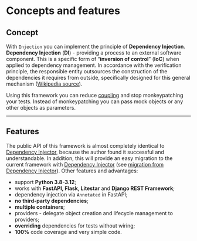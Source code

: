 # Concepts and features

## Concept
With `Injection` you can implement the principle of **Dependency Injection**.
**Dependency Injection** (**DI**) - providing a process to an external software component.
This is a specific form of “**inversion of control**” (**IoC**) when applied to dependency management.
In accordance with the verification principle, the responsible entity outsources the construction
of the dependencies it requires from outside, specifically designed for this general mechanism
([Wikipedia source](https://en.wikipedia.org/wiki/Dependency_injection)).

Using this framework you can reduce [coupling](https://en.wikipedia.org/wiki/Coupling_(computer_programming))
and stop monkeypatching your tests.
Instead of monkeypatching you can pass mock objects or any other objects as parameters.

---

## Features

The public API of this framework is almost completely identical to
[Dependency Injector](https://python-dependency-injector.ets-labs.org/index.html#),
because the author found it successful and understandable.
In addition, this will provide an easy migration to the current framework with
[Dependency Injector](https://python-dependency-injector.ets-labs.org/index.html#)
(see [migration from Dependency Injector](https://injection.readthedocs.io/latest/dev/migration-from-dependency-injector.html)).
Other features and advantages:

* support **Python 3.8-3.12**;
* works with **FastAPI, Flask, Litestar** and **Django REST Framework**;
* dependency injection via `Annotated` in FastAPI;
* **no third-party dependencies**;
* **multiple containers**;
* providers - delegate object creation and lifecycle management to providers;
* **overriding** dependencies for tests without wiring;
* **100%** code coverage and very simple code.
